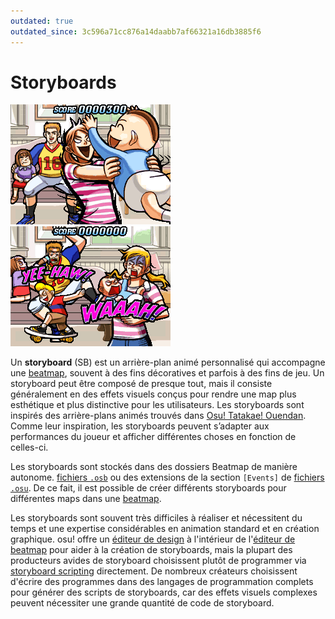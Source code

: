 ```yaml
---
outdated: true
outdated_since: 3c596a71cc876a14daabb7af66321a16db3885f6
---
```


# Storyboards

![Cette scène est affichée pendant que vous jouez dans Walkie Talkie Man](img/Sbpassing.png "Cette scène est affichée pendant que vous jouez dans Walkie Talkie Man")
![Ceci est indiqué lorsque vous avez manqué ou obtenu un 50 dans le combo précédemment joué.](img/Sbfailing.png "Ceci est indiqué lorsque vous avez manqué ou obtenu un 50 dans le combo précédemment joué.")

Un **storyboard** (SB) est un arrière-plan animé personnalisé qui accompagne une [beatmap](/wiki/Beatmap), souvent à des fins décoratives et parfois à des fins de jeu. Un storyboard peut être composé de presque tout, mais il consiste généralement en des effets visuels conçus pour rendre une map plus esthétique et plus distinctive pour les utilisateurs. Les storyboards sont inspirés des arrière-plans animés trouvés dans [Osu! Tatakae! Ouendan](/wiki/Disambiguation/Ouendan). Comme leur inspiration, les storyboards peuvent s’adapter aux performances du joueur et afficher différentes choses en fonction de celles-ci.

Les storyboards sont stockés dans des dossiers Beatmap de manière autonome. [fichiers `.osb`](/wiki/osu!_File_Formats/Osb_(file_format)) ou des extensions de la section `[Events]` de [fichiers `.osu`](/wiki/osu!_File_Formats/Osu_(file_format)). De ce fait, il est possible de créer différents storyboards pour différentes maps dans une [beatmap](/wiki/Beatmap).

Les storyboards sont souvent très difficiles à réaliser et nécessitent du temps et une expertise considérables en animation standard et en création graphique. osu! offre un [éditeur de design](/wiki/Beatmap_Editor/Design) à l'intérieur de l'[éditeur de beatmap](/wiki/Beatmap_Editor) pour aider à la création de storyboards, mais la plupart des producteurs avides de storyboard choisissent plutôt de programmer via [storyboard scripting](/wiki/Storyboard/Scripting) directement. De nombreux créateurs choisissent d'écrire des programmes dans des langages de programmation complets pour générer des scripts de storyboards, car des effets visuels complexes peuvent nécessiter une grande quantité de code de storyboard.
